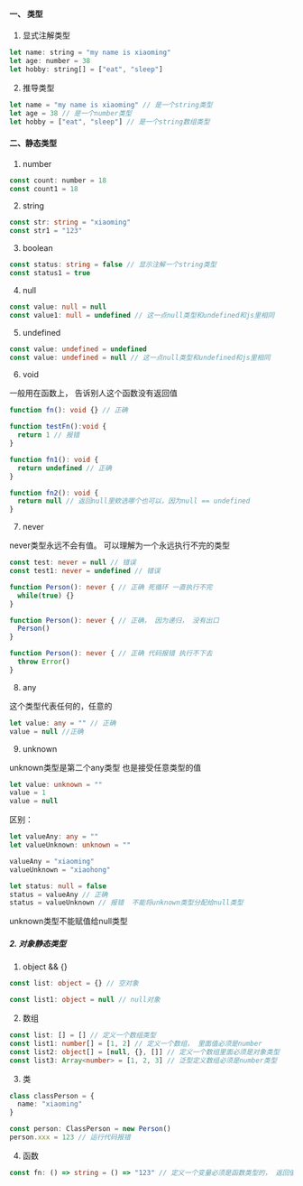#### 一、 类型

1. 显式注解类型

```js
let name: string = "my name is xiaoming"
let age: number = 38
let hobby: string[] = ["eat", "sleep"]
```
2. 推导类型

```js
let name = "my name is xiaoming" // 是一个string类型
let age = 38 // 是一个number类型
let hobby = ["eat", "sleep"] // 是一个string数组类型
```

#### 二、静态类型
   
1. number

```js
const count: number = 18
const count1 = 18
```

2. string

```ts
const str: string = "xiaoming"
const str1 = "123"
```

3. boolean

```ts
const status: string = false // 显示注解一个string类型
const status1 = true
```
4. null

```ts
const value: null = null
const value1: null = undefined // 这一点null类型和undefined和js里相同
```
5. undefined

```ts
const value: undefined = undefined
const value: undefined = null // 这一点null类型和undefined和js里相同
```
6. void

一般用在函数上， 告诉别人这个函数没有返回值

```ts
function fn(): void {} // 正确

function testFn():void {
  return 1 // 报错
}

function fn1(): void {
  return undefined // 正确
}

function fn2(): void {
  return null // 返回null里欸选哪个也可以，因为null == undefined
}
```

7. never 

never类型永远不会有值。 可以理解为一个永远执行不完的类型

```ts
const test: never = null // 错误
const test1: never = undefined // 错误

function Person(): never { // 正确 死循环 一直执行不完
  while(true) {}
}

function Person(): never { // 正确， 因为递归， 没有出口
  Person()
}

function Person(): never { // 正确 代码报错 执行不下去
  throw Error()
}
```
8. any
   
这个类型代表任何的，任意的

```ts
let value: any = "" // 正确
value = null //正确
```

9. unknown

unknown类型是第二个any类型 也是接受任意类型的值

```ts
let value: unknown = ""
value = 1
value = null
```
区别：

```ts
let valueAny: any = ""
let valueUnknown: unknown = ""

valueAny = "xiaoming"
valueUnknown = "xiaohong"

let status: null = false
status = valueAny // 正确
status = valueUnknown // 报错  不能将unknown类型分配给null类型
```

unknown类型不能赋值给null类型

##### 2. 对象静态类型

1. object && {}

```ts
const list: object = {} // 空对象

const list1: object = null // null对象
```

2. 数组

```ts
const list: [] = [] // 定义一个数组类型
const list1: number[] = [1, 2] // 定义一个数组， 里面值必须是number
const list2: object[] = [null, {}, []] // 定义一个数组里面必须是对象类型
const list3: Array<number> = [1, 2, 3] // 泛型定义数组必须是number类型
```

3. 类
   
```ts
class classPerson = {
  name: "xiaoming"
}

const person: ClassPerson = new Person()
person.xxx = 123 // 运行代码报错
```

4. 函数

```ts
const fn: () => string = () => "123" // 定义一个变量必须是函数类型的， 返回值必须是string类型
```